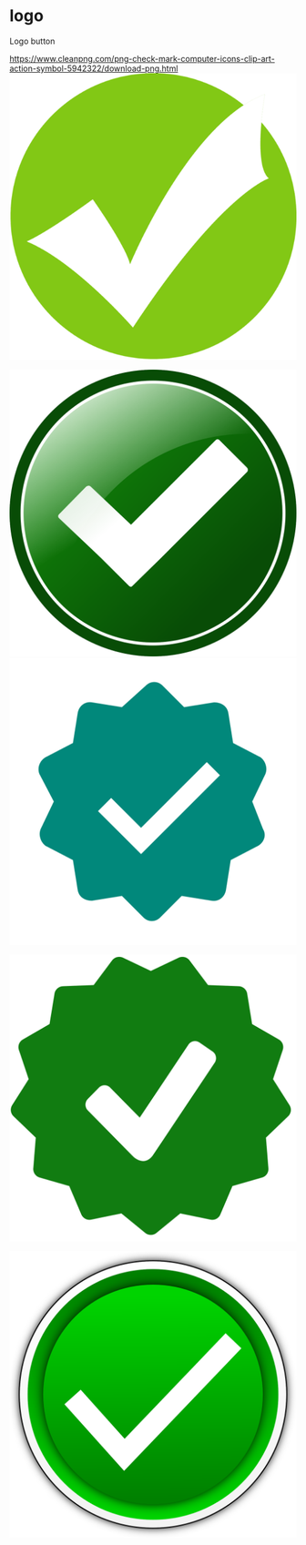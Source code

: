 # logo
Logo button

https://www.cleanpng.com/png-check-mark-computer-icons-clip-art-action-symbol-5942322/download-png.html
![kisspng-check-mark-computer-icons-clip-art-action-symbol-5b5ea39e573db0.5517304215329289263574.png](kisspng-check-mark-computer-icons-clip-art-action-symbol-5b5ea39e573db0.5517304215329289263574.png)




![approved-151676_1280.png](approved-151676_1280.png)
![kisspng-computer-icons-download-desktop-wallpaper-approve-icon-5ae1256f99bf21.9876084015247046236298.png](kisspng-computer-icons-download-desktop-wallpaper-approve-icon-5ae1256f99bf21.9876084015247046236298.png)


![kisspng-computer-icons-download-symbol-approve-icon-5ae04e03ef5121.4803057615246494759803.png](kisspng-computer-icons-download-symbol-approve-icon-5ae04e03ef5121.4803057615246494759803.png)

![affirmative-156538_1280.png](affirmative-156538_1280.png)
![]()
